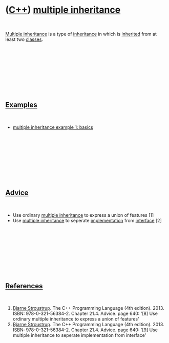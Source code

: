 



 

 

 

 

 

([C++](Cpp.htm)) [multiple inheritance](CppMultipleInheritance.htm)
===================================================================

 

[Multiple inheritance](CppMultipleInheritance.htm) is a type of
[inheritance](CppInheritance.htm) in which is
[inherited](CppInheritance.htm) from at least two
[classes](CppClass.htm).

 

 

 

 

 

[Examples](CppExample.htm)
--------------------------

 

-   [multiple inheritance example 1:
    basics](CppMultipleInheritanceExample1.htm)

 

 

 

 

 

[Advice](CppAdvice.htm)
-----------------------

 

-   Use ordinary [multiple inheritance](CppMultipleInheritance.htm) to
    express a union of features \[1\]
-   Use [multiple inheritance](CppMultipleInheritance.htm) to seperate
    [implementation](CppImplementation.htm) from
    [interface](CppInterface.htm) \[2\]

 

 

 

 

 

[References](CppReferences.htm)
-------------------------------

 

1.  [Bjarne Stroustrup](CppBjarneStroustrup.htm). The C++ Programming
    Language (4th edition). 2013. ISBN: 978-0-321-56384-2. Chapter 21.4.
    Advice. page 640: '\[8\] Use ordinary multiple inheritance to
    express a union of features'
2.  [Bjarne Stroustrup](CppBjarneStroustrup.htm). The C++ Programming
    Language (4th edition). 2013. ISBN: 978-0-321-56384-2. Chapter 21.4.
    Advice. page 640: '\[9\] Use multiple inheritance to seperate
    implementation from interface'

 

 

 

 

 





 



